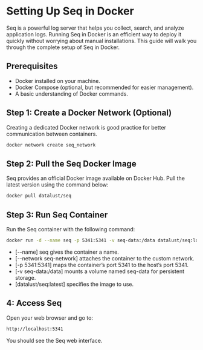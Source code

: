 # Setting Up Seq in Docker

Seq is a powerful log server that helps you collect, search, and analyze application logs. Running Seq in Docker is an efficient way to deploy it quickly without worrying about manual installations. This guide will walk you through the complete setup of Seq in Docker.

## Prerequisites

- Docker installed on your machine.
- Docker Compose (optional, but recommended for easier management).
- A basic understanding of Docker commands.

## Step 1: Create a Docker Network (Optional)

Creating a dedicated Docker network is good practice for better communication between containers.

```bash
docker network create seq_network
```

## Step 2: Pull the Seq Docker Image

Seq provides an official Docker image available on Docker Hub. Pull the latest version using the command below:

```bash
docker pull datalust/seq
```

## Step 3: Run Seq Container

Run the Seq container with the following command:

```bash
docker run -d --name seq -p 5341:5341 -v seq-data:/data datalust/seq:latest
```

- [--name] seq gives the container a name.
- [--network seq-network] attaches the container to the custom network.
- [-p 5341:5341] maps the container’s port 5341 to the host’s port 5341.
- [-v seq-data:/data] mounts a volume named seq-data for persistent storage.
- [datalust/seq:latest] specifies the image to use.

## 4: Access Seq

Open your web browser and go to:
```bash
http://localhost:5341
```

You should see the Seq web interface.
